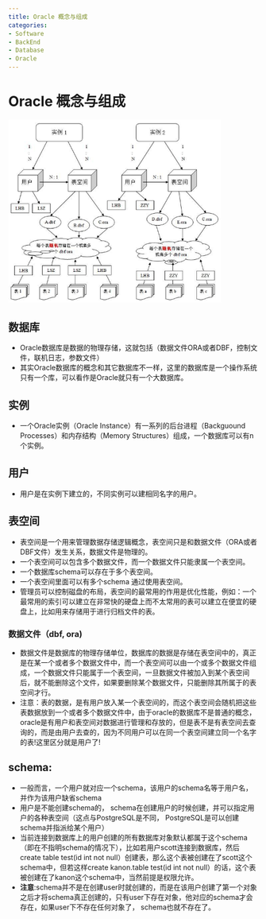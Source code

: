```yaml
---
title: Oracle 概念与组成
categories:
- Software
- BackEnd
- Database
- Oracle
---
```

# Oracle 概念与组成

<img src="https://raw.githubusercontent.com/LuShan123888/Files/main/Pictures/2020-12-10-1-3040817.jpeg" alt="img" style="zoom:67%;" />

## 数据库

-  Oracle数据库是数据的物理存储，这就包括（数据文件ORA或者DBF，控制文件，联机日志，参数文件）
- 其实Oracle数据库的概念和其它数据库不一样，这里的数据库是一个操作系统只有一个库，可以看作是Oracle就只有一个大数据库。

## 实例

- 一个Oracle实例（Oracle Instance）有一系列的后台进程（Backguound Processes）和内存结构（Memory Structures）组成，一个数据库可以有n个实例。

## 用户

- 用户是在实例下建立的，不同实例可以建相同名字的用户。

##  表空间

- 表空间是一个用来管理数据存储逻辑概念，表空间只是和数据文件（ORA或者DBF文件）发生关系，数据文件是物理的。
- 一个表空间可以包含多个数据文件，而一个数据文件只能隶属一个表空间。
- 一个数据库schema可以存在于多个表空间。
- 一个表空间里面可以有多个schema 通过使用表空间。
- 管理员可以控制磁盘的布局，表空间的最常用的作用是优化性能，例如：一个最常用的索引可以建立在非常快的硬盘上而不太常用的表可以建立在便宜的硬盘上，比如用来存储用于进行归档文件的表。

### 数据文件（dbf, ora)

- 数据文件是数据库的物理存储单位，数据库的数据是存储在表空间中的，真正是在某一个或者多个数据文件中，而一个表空间可以由一个或多个数据文件组成，一个数据文件只能属于一个表空间，一旦数据文件被加入到某个表空间后，就不能删除这个文件，如果要删除某个数据文件，只能删除其所属于的表空间才行。
- 注意：表的数据，是有用户放入某一个表空间的，而这个表空间会随机把这些表数据放到一个或者多个数据文件中，由于oracle的数据库不是普通的概念， oracle是有用户和表空间对数据进行管理和存放的，但是表不是有表空间去查询的，而是由用户去查的，因为不同用户可以在同一个表空间建立同一个名字的表!这里区分就是用户了!

## schema:

- 一般而言，一个用户就对应一个schema，该用户的schema名等于用户名，并作为该用户缺省schema
- 用户是不能创建schema的， schema在创建用户的时候创建，并可以指定用户的各种表空间（这点与PostgreSQL是不同， PostgreSQL是可以创建schema并指派给某个用户）
- 当前连接到数据库上的用户创建的所有数据库对象默认都属于这个schema（即在不指明schema的情况下），比如若用户scott连接到数据库，然后create table test(id int not null）创建表，那么这个表被创建在了scott这个schema中，但若这样create kanon.table test(id int not null）的话，这个表被创建在了kanon这个schema中，当然前提是权限允许。
- **注意**:schema并不是在创建user时就创建的，而是在该用户创建了第一个对象之后才将schema真正创建的，只有user下存在对象，他对应的schema才会存在，如果user下不存在任何对象了， schema也就不存在了。